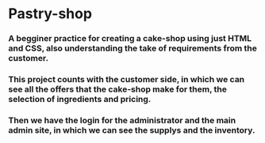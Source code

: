 # Pastry-shop

### A begginer practice for creating a cake-shop using just HTML and CSS, also understanding the take of requirements from the customer.

### This project counts with the customer side, in which we can see all the offers that the cake-shop make for them, the selection of ingredients and pricing.
### Then we have the login for the administrator and the main admin site, in which we can see the supplys and the inventory.
